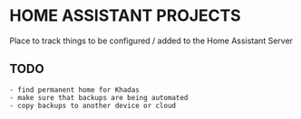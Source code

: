 # HOME ASSISTANT PROJECTS

Place to track things to be configured / added to the Home Assistant Server

## TODO

    - find permanent home for Khadas
    - make sure that backups are being automated
    - copy backups to another device or cloud
